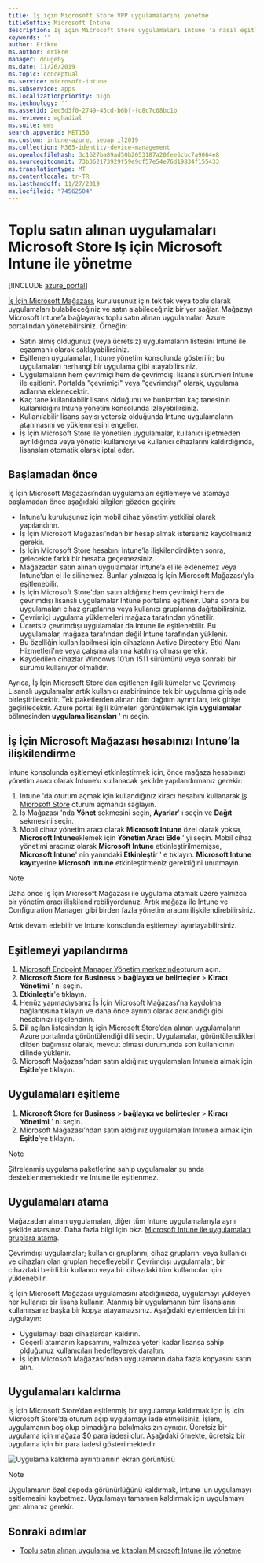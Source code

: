```yaml
---
title: Iş için Microsoft Store VPP uygulamalarını yönetme
titleSuffix: Microsoft Intune
description: Iş için Microsoft Store uygulamaları Intune 'a nasıl eşitleyebileceğinizi öğrenin.
keywords: ''
author: Erikre
ms.author: erikre
manager: dougeby
ms.date: 11/26/2019
ms.topic: conceptual
ms.service: microsoft-intune
ms.subservice: apps
ms.localizationpriority: high
ms.technology: ''
ms.assetid: 2ed5d3f0-2749-45cd-b6bf-fd8c7c08bc1b
ms.reviewer: mghadial
ms.suite: ems
search.appverid: MET150
ms.custom: intune-azure, seoapril2019
ms.collection: M365-identity-device-management
ms.openlocfilehash: 3c1627ba89ad50b2053187a20fee6cbc7a9064e8
ms.sourcegitcommit: 73b362173929f59e9df57e54e76d19834f155433
ms.translationtype: MT
ms.contentlocale: tr-TR
ms.lasthandoff: 11/27/2019
ms.locfileid: "74562504"
---
```

# <a name="how-to-manage-volume-purchased-apps-from-the-microsoft-store-for-business-with-microsoft-intune"></a>Toplu satın alınan uygulamaları Microsoft Store Iş için Microsoft Intune ile yönetme

[!INCLUDE [azure_portal](../includes/azure_portal.md)]

[İş İçin Microsoft Mağazası](https://www.microsoft.com/business-store), kuruluşunuz için tek tek veya toplu olarak uygulamaları bulabileceğiniz ve satın alabileceğiniz bir yer sağlar. Mağazayı Microsoft Intune’a bağlayarak toplu satın alınan uygulamaları Azure portalından yönetebilirsiniz. Örneğin:
* Satın almış olduğunuz (veya ücretsiz) uygulamaların listesini Intune ile eşzamanlı olarak saklayabilirsiniz.
* Eşitlenen uygulamalar, Intune yönetim konsolunda gösterilir; bu uygulamaları herhangi bir uygulama gibi atayabilirsiniz.
* Uygulamaların hem çevrimiçi hem de çevrimdışı lisanslı sürümleri Intune ile eşitlenir. Portalda "çevrimiçi" veya "çevrimdışı" olarak, uygulama adlarına eklenecektir.
* Kaç tane kullanılabilir lisans olduğunu ve bunlardan kaç tanesinin kullanıldığını Intune yönetim konsolunda izleyebilirsiniz.
* Kullanılabilir lisans sayısı yetersiz olduğunda Intune uygulamaların atanmasını ve yüklenmesini engeller.
* İş İçin Microsoft Store ile yönetilen uygulamalar, kullanıcı işletmeden ayrıldığında veya yönetici kullanıcıyı ve kullanıcı cihazlarını kaldırdığında, lisansları otomatik olarak iptal eder.

## <a name="before-you-start"></a>Başlamadan önce

İş İçin Microsoft Mağazası’ndan uygulamaları eşitlemeye ve atamaya başlamadan önce aşağıdaki bilgileri gözden geçirin:

- Intune'u kuruluşunuz için mobil cihaz yönetim yetkilisi olarak yapılandırın.
- İş İçin Microsoft Mağazası’ndan bir hesap almak isterseniz kaydolmanız gerekir.
- İş İçin Microsoft Store hesabını Intune’la ilişkilendirdikten sonra, gelecekte farklı bir hesaba geçemezsiniz.
- Mağazadan satın alınan uygulamalar Intune’a el ile eklenemez veya Intune’dan el ile silinemez. Bunlar yalnızca İş İçin Microsoft Mağazası’yla eşitlenebilir.
- İş İçin Microsoft Store'dan satın aldığınız hem çevrimiçi hem de çevrimdışı lisanslı uygulamalar Intune portalına eşitlenir. Daha sonra bu uygulamaları cihaz gruplarına veya kullanıcı gruplarına dağıtabilirsiniz. 
- Çevrimiçi uygulama yüklemeleri mağaza tarafından yönetilir.
- Ücretsiz çevrimdışı uygulamalar da Intune ile eşitlenebilir. Bu uygulamalar, mağaza tarafından değil Intune tarafından yüklenir.
- Bu özelliğin kullanılabilmesi için cihazların Active Directory Etki Alanı Hizmetleri'ne veya çalışma alanına katılmış olması gerekir.
- Kaydedilen cihazlar Windows 10’un 1511 sürümünü veya sonraki bir sürümü kullanıyor olmalıdır.

Ayrıca, İş İçin Microsoft Store'dan eşitlenen ilgili kümeler ve Çevrimdışı Lisanslı uygulamalar artık kullanıcı arabiriminde tek bir uygulama girişinde birleştirilecektir. Tek paketlerden alınan tüm dağıtım ayrıntıları, tek girişe geçirilecektir. Azure portal ilgili kümeleri görüntülemek için **uygulamalar** bölmesinden **uygulama lisansları** ' nı seçin.

## <a name="associate-your-microsoft-store-for-business-account-with-intune"></a>İş İçin Microsoft Mağazası hesabınızı Intune’la ilişkilendirme
Intune konsolunda eşitlemeyi etkinleştirmek için, önce mağaza hesabınızı yönetim aracı olarak Intune’u kullanacak şekilde yapılandırmanız gerekir:
1. Intune 'da oturum açmak için kullandığınız kiracı hesabını kullanarak [iş Microsoft Store](https://www.microsoft.com/business-store) oturum açmanızı sağlayın.
2. Iş Mağazası 'nda **Yönet** sekmesini seçin, **Ayarlar**' ı seçin ve **Dağıt** sekmesini seçin.
3. Mobil cihaz yönetim aracı olarak **Microsoft Intune** özel olarak yoksa, **Microsoft Intune**eklemek için **Yönetim Aracı Ekle** ' yi seçin. Mobil cihaz yönetimi aracınız olarak **Microsoft Intune** etkinleştirilmemişse, **Microsoft Intune**' nin yanındaki **Etkinleştir** ' e tıklayın. **Microsoft Intune kayıt**yerine **Microsoft Intune** etkinleştirmeniz gerektiğini unutmayın.

> [!NOTE]
> Daha önce İş İçin Microsoft Mağazası ile uygulama atamak üzere yalnızca bir yönetim aracı ilişkilendirebiliyordunuz. Artık mağaza ile Intune ve Configuration Manager gibi birden fazla yönetim aracını ilişkilendirebilirsiniz. 

Artık devam edebilir ve Intune konsolunda eşitlemeyi ayarlayabilirsiniz.

## <a name="configure-synchronization"></a>Eşitlemeyi yapılandırma

1. [Microsoft Endpoint Manager Yönetim merkezinde](https://go.microsoft.com/fwlink/?linkid=2109431)oturum açın.
2. **Microsoft Store for Business** > **bağlayıcı ve belirteçler** > **Kiracı Yönetimi** ' ni seçin.
3. **Etkinleştir**'e tıklayın.
4. Henüz yapmadıysanız İş İçin Microsoft Mağazası'na kaydolma bağlantısına tıklayın ve daha önce ayrıntı olarak açıklandığı gibi hesabınızı ilişkilendirin.
5. **Dil** açılan listesinden İş için Microsoft Store’dan alınan uygulamaların Azure portalında görüntülendiği dili seçin. Uygulamalar, görüntülendikleri dilden bağımsız olarak, mevcut olması durumunda son kullanıcının dilinde yüklenir.
6. Microsoft Mağazası’ndan satın aldığınız uygulamaları Intune’a almak için **Eşitle**’ye tıklayın.

## <a name="synchronize-apps"></a>Uygulamaları eşitleme

1. **Microsoft Store for Business** > **bağlayıcı ve belirteçler** > **Kiracı Yönetimi** ' ni seçin.
2. Microsoft Mağazası’ndan satın aldığınız uygulamaları Intune’a almak için **Eşitle**’ye tıklayın.

> [!NOTE]
> Şifrelenmiş uygulama paketlerine sahip uygulamalar şu anda desteklenmemektedir ve Intune ile eşitlenmez.

## <a name="assign-apps"></a>Uygulamaları atama

Mağazadan alınan uygulamaları, diğer tüm Intune uygulamalarıyla aynı şekilde atarsınız. Daha fazla bilgi için bkz. [Microsoft Intune ile uygulamaları gruplara atama](apps-deploy.md). 

Çevrimdışı uygulamalar; kullanıcı gruplarını, cihaz gruplarını veya kullanıcı ve cihazları olan grupları hedefleyebilir.
Çevrimdışı uygulamalar, bir cihazdaki belirli bir kullanıcı veya bir cihazdaki tüm kullanıcılar için yüklenebilir. 


İş İçin Microsoft Mağazası uygulamasını atadığınızda, uygulamayı yükleyen her kullanıcı bir lisans kullanır. Atanmış bir uygulamanın tüm lisanslarını kullanırsanız başka bir kopya atayamazsınız. Aşağıdaki eylemlerden birini uygulayın:
* Uygulamayı bazı cihazlardan kaldırın.
* Geçerli atamanın kapsamını, yalnızca yeteri kadar lisansa sahip olduğunuz kullanıcıları hedefleyerek daraltın.
* İş İçin Microsoft Mağazası’ndan uygulamanın daha fazla kopyasını satın alın.

## <a name="remove-apps"></a>Uygulamaları kaldırma

İş İçin Microsoft Store’dan eşitlenmiş bir uygulamayı kaldırmak için İş İçin Microsoft Store’da oturum açıp uygulamayı iade etmelisiniz. İşlem, uygulamanın boş olup olmadığına bakılmaksızın aynıdır. Ücretsiz bir uygulama için mağaza $0 para iadesi olur. Aşağıdaki örnekte, ücretsiz bir uygulama için bir para iadesi gösterilmektedir. 

![Uygulama kaldırma ayrıntılarının ekran görüntüsü](./media/windows-store-for-business/microsoft-store-for-business-01.png)

> [!NOTE]
> Uygulamanın özel depoda görünürlüğünü kaldırmak, Intune 'un uygulamayı eşitlemesini kaybetmez. Uygulamayı tamamen kaldırmak için uygulamayı geri almanız gerekir.

## <a name="next-steps"></a>Sonraki adımlar

- [Toplu satın alınan uygulama ve kitapları Microsoft Intune ile yönetme](../vpp-apps.md)
